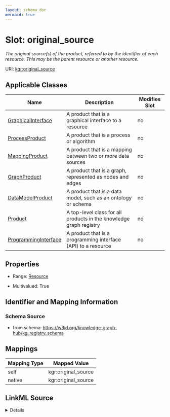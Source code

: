 ```yaml
---
layout: schema_doc
mermaid: true
---
```




# Slot: original_source


_The original source(s) of the product, referred to  by the identifier of each resource. This may be the parent resource or another resource._





URI: [kgr:original_source](https://w3id.org/bridge2ai/data-sheets-schema/original_source)



<!-- no inheritance hierarchy -->





## Applicable Classes

| Name | Description | Modifies Slot |
| --- | --- | --- |
| [GraphicalInterface](GraphicalInterface.html) | A product that is a graphical interface to a resource |  no  |
| [ProcessProduct](ProcessProduct.html) | A product that is a process or algorithm |  no  |
| [MappingProduct](MappingProduct.html) | A product that is a mapping between two or more data sources |  no  |
| [GraphProduct](GraphProduct.html) | A product that is a graph, represented as nodes and edges |  no  |
| [DataModelProduct](DataModelProduct.html) | A product that is a data model, such as an ontology or schema |  no  |
| [Product](Product.html) | A top-level class for all products in the knowledge graph registry |  no  |
| [ProgrammingInterface](ProgrammingInterface.html) | A product that is a programming interface (API) to a resource |  no  |







## Properties

* Range: [Resource](Resource.html)

* Multivalued: True





## Identifier and Mapping Information







### Schema Source


* from schema: https://w3id.org/knowledge-graph-hub/kg_registry_schema




## Mappings

| Mapping Type | Mapped Value |
| ---  | ---  |
| self | kgr:original_source |
| native | kgr:original_source |




## LinkML Source

<details>
```yaml
name: original_source
description: The original source(s) of the product, referred to  by the identifier
  of each resource. This may be the parent resource or another resource.
from_schema: https://w3id.org/knowledge-graph-hub/kg_registry_schema
rank: 1000
alias: original_source
owner: Product
domain_of:
- Product
range: Resource
multivalued: true

```
</details>
